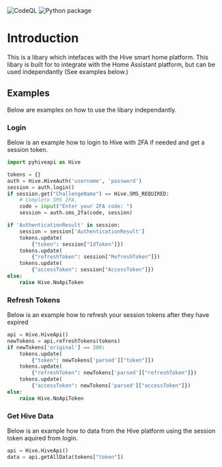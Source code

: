 
![CodeQL](https://github.com/Pyhive/Pyhiveapi/workflows/CodeQL/badge.svg) ![Python package](https://github.com/Pyhive/Pyhiveapi/workflows/Python%20package/badge.svg)

# Introduction
This is a libary which intefaces with the Hive smart home platform. 
This libary is built for to integrate with the Home Assistant platform,
but can be used independantly (See examples below.)


## Examples
Below are examples on how to use the libary independantly.

### Login
Below is an example how to login to Hive with 2FA if needed
and get a session token.

```Python
import pyhiveapi as Hive

tokens = {}
auth = Hive.HiveAuth('username', 'password')
session = auth.login()
if session.get("ChallengeName") == Hive.SMS_REQUIRED:
    # Complete SMS 2FA.
    code = input("Enter your 2FA code: ")
    session = auth.sms_2fa(code, session)

if 'AuthenticationResult' in session:
    session = session['AuthenticationResult']
    tokens.update(
        {"token": session["IdToken"]})
    tokens.update(
        {"refreshToken": session["RefreshToken"]})
    tokens.update(
        {"accessToken": session["AccessToken"]})
else:
    raise Hive.NoApiToken
```

### Refresh Tokens
Below is an example how to refresh your session tokens 
after they have expired

```Python
api = Hive.HiveApi()
newTokens = api.refreshTokens(tokens)
if newTokens['original'] == 200:
    tokens.update(
        {"token": newTokens['parsed']["token"]})
    tokens.update(
        {"refreshToken": newTokens['parsed']["refreshToken"]})
    tokens.update(
        {"accessToken": newTokens['parsed']["accessToken"]})
else:
    raise Hive.NoApiToken
```

### Get Hive Data
Below is an example how to data from the Hive platform 
using the session token aquired from login.

```Python
api = Hive.HiveApi()
data = api.getAllData(tokens["token"])
```
